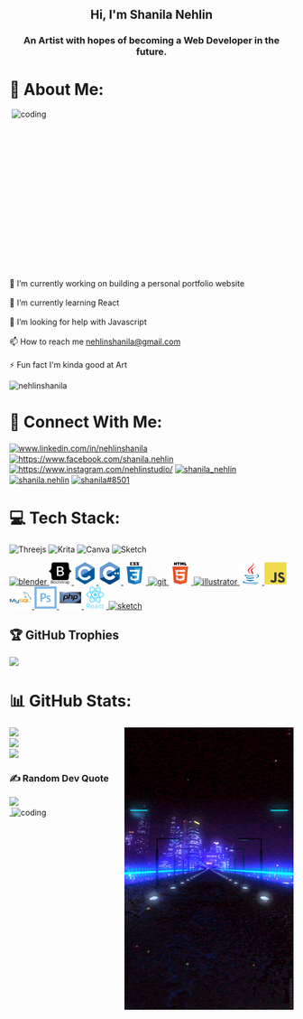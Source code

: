 <h2 align="center">Hi, I'm Shanila Nehlin</h2>
<h3 align="center">An Artist with hopes of becoming a Web Developer in the future.</h3>


# 💫 About Me:

<img align="right" alt="coding" height= "300" width="500" src="https://media3.giphy.com/media/LMcB8XospGZO8UQq87/giphy.gif?cid=790b76116747176956c66e86c0bb32009e660c7155a966ef&rid=giphy.gif&ct=g">

🔭 I’m currently working on building a personal portfolio website<br><br>🌱 I’m currently learning React<br><br>🤝 I’m looking for help with Javascript<br><br>📫 How to reach me nehlinshanila@gmail.com<br><br>⚡ Fun fact I'm kinda good at Art

<p align="left"> <img src="https://komarev.com/ghpvc/?username=nehlinshanila&label=Profile%20views&color=E75480&style=flat" alt="nehlinshanila" /> </p>



# 🧷 Connect With Me:
<p align="left">
<a href="https://linkedin.com/in/nehlinshanila" target="blank"><img align="center" src="https://raw.githubusercontent.com/rahuldkjain/github-profile-readme-generator/master/src/images/icons/Social/linked-in-alt.svg" alt="www.linkedin.com/in/nehlinshanila" height="30" width="40" /></a>
<a href="https://www.facebook.com/shanila.nehlin" target="blank"><img align="center" src="https://raw.githubusercontent.com/rahuldkjain/github-profile-readme-generator/master/src/images/icons/Social/facebook.svg" alt="https://www.facebook.com/shanila.nehlin" height="30" width="40" /></a>
<a href="https://www.instagram.com/nehlinstudio/" target="blank"><img align="center" src="https://raw.githubusercontent.com/rahuldkjain/github-profile-readme-generator/master/src/images/icons/Social/instagram.svg" alt="https://www.instagram.com/nehlinstudio/" height="30" width="40" /></a>
<a href="https://www.hackerrank.com/shanila_nehlin" target="blank"><img align="center" src="https://raw.githubusercontent.com/rahuldkjain/github-profile-readme-generator/master/src/images/icons/Social/hackerrank.svg" alt="shanila_nehlin" height="30" width="40" /></a>
<a href="https://codeforces.com/profile/shanila.nehlin" target="blank"><img align="center" src="https://raw.githubusercontent.com/rahuldkjain/github-profile-readme-generator/master/src/images/icons/Social/codeforces.svg" alt="shanila.nehlin" height="30" width="40" /></a>
<a href="https://discord.gg/shanila#8501" target="blank"><img align="center" src="https://raw.githubusercontent.com/rahuldkjain/github-profile-readme-generator/master/src/images/icons/Social/discord.svg" alt="shanila#8501" height="30" width="40" /></a>
</p>




# 💻 Tech Stack:
 ![Threejs](https://img.shields.io/badge/threejs-black?style=for-the-badge&logo=three.js&logoColor=white) 
 ![Krita](https://img.shields.io/badge/Krita-203759?style=for-the-badge&logo=krita&logoColor=EEF37B)
 ![Canva](https://img.shields.io/badge/Canva-%2300C4CC.svg?style=for-the-badge&logo=Canva&logoColor=white) 
 ![Sketch](https://img.shields.io/badge/Sketch-FFB387?style=for-the-badge&logo=sketch&logoColor=black) <p align="left"> <a href="https://www.blender.org/" target="_blank" rel="noreferrer"> <img src="https://download.blender.org/branding/community/blender_community_badge_white.svg" alt="blender" width="40" height="40"/> </a> <a href="https://getbootstrap.com" target="_blank" rel="noreferrer"> <img src="https://raw.githubusercontent.com/devicons/devicon/master/icons/bootstrap/bootstrap-plain-wordmark.svg" alt="bootstrap" width="40" height="40"/> </a> <a href="https://www.cprogramming.com/" target="_blank" rel="noreferrer"> <img src="https://raw.githubusercontent.com/devicons/devicon/master/icons/c/c-original.svg" alt="c" width="40" height="40"/> </a> <a href="https://www.w3schools.com/cpp/" target="_blank" rel="noreferrer"> <img src="https://raw.githubusercontent.com/devicons/devicon/master/icons/cplusplus/cplusplus-original.svg" alt="cplusplus" width="40" height="40"/> </a> <a href="https://www.w3schools.com/css/" target="_blank" rel="noreferrer"> <img src="https://raw.githubusercontent.com/devicons/devicon/master/icons/css3/css3-original-wordmark.svg" alt="css3" width="40" height="40"/> </a> <a href="https://git-scm.com/" target="_blank" rel="noreferrer"> <img src="https://www.vectorlogo.zone/logos/git-scm/git-scm-icon.svg" alt="git" width="40" height="40"/> </a> <a href="https://www.w3.org/html/" target="_blank" rel="noreferrer"> <img src="https://raw.githubusercontent.com/devicons/devicon/master/icons/html5/html5-original-wordmark.svg" alt="html5" width="40" height="40"/> </a> <a href="https://www.adobe.com/in/products/illustrator.html" target="_blank" rel="noreferrer"> <img src="https://www.vectorlogo.zone/logos/adobe_illustrator/adobe_illustrator-icon.svg" alt="illustrator" width="40" height="40"/> </a> <a href="https://www.java.com" target="_blank" rel="noreferrer"> <img src="https://raw.githubusercontent.com/devicons/devicon/master/icons/java/java-original.svg" alt="java" width="40" height="40"/> </a> <a href="https://developer.mozilla.org/en-US/docs/Web/JavaScript" target="_blank" rel="noreferrer"> <img src="https://raw.githubusercontent.com/devicons/devicon/master/icons/javascript/javascript-original.svg" alt="javascript" width="40" height="40"/> </a> <a href="https://www.mysql.com/" target="_blank" rel="noreferrer"> <img src="https://raw.githubusercontent.com/devicons/devicon/master/icons/mysql/mysql-original-wordmark.svg" alt="mysql" width="40" height="40"/> </a> <a href="https://www.photoshop.com/en" target="_blank" rel="noreferrer"> <img src="https://raw.githubusercontent.com/devicons/devicon/master/icons/photoshop/photoshop-line.svg" alt="photoshop" width="40" height="40"/> </a> <a href="https://www.php.net" target="_blank" rel="noreferrer"> <img src="https://raw.githubusercontent.com/devicons/devicon/master/icons/php/php-original.svg" alt="php" width="40" height="40"/> </a> <a href="https://reactjs.org/" target="_blank" rel="noreferrer"> <img src="https://raw.githubusercontent.com/devicons/devicon/master/icons/react/react-original-wordmark.svg" alt="react" width="40" height="40"/> </a> <a href="https://www.sketch.com/" target="_blank" rel="noreferrer"> <img src="https://www.vectorlogo.zone/logos/sketchapp/sketchapp-icon.svg" alt="sketch" width="40" height="40"/> </a> </p>
 
 ## 🏆 GitHub Trophies
![](https://github-profile-trophy.vercel.app/?username=nehlinshanila&theme=dracula&no-frame=true&no-bg=true&margin-w=4)
 

 
# 📊 GitHub Stats:

 <img align="right" alt="coding" height= "500" width="300" src="OvZ.gif">
 
![](https://github-readme-stats.vercel.app/api?username=nehlinshanila&theme=omni&hide_border=true&include_all_commits=true&count_private=true)<br/>
![](https://github-readme-streak-stats.herokuapp.com/?user=nehlinshanila&theme=omni&hide_border=true)<br/>
![](https://github-readme-stats.vercel.app/api/top-langs/?username=nehlinshanila&theme=omni&hide_border=true&include_all_commits=true&count_private=true&layout=compact)

### ✍️ Random Dev Quote
![](https://quotes-github-readme.vercel.app/api?type=horizontal&theme=radical)
<img align="right" alt="coding" height= "100" width="200" src="https://thumbs.gfycat.com/BigGranularLamprey.webp">

---
